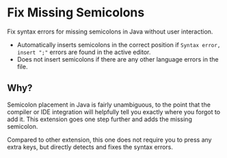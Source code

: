 # Fix Missing Semicolons

Fix syntax errors for missing semicolons in Java without user interaction.
- Automatically inserts semicolons in the correct position if `Syntax error, insert ";"` errors are found in the active editor.
- Does not insert semicolons if there are any other language errors in the file.

## Why?
Semicolon placement in Java is fairly unambiguous, to the point that the compiler or IDE integration will helpfully tell you exactly where you forgot to add it.
This extension goes one step further and adds the missing semicolon.

Compared to other extension, this one does not require you to press any extra keys, but directly detects and fixes the syntax errors.